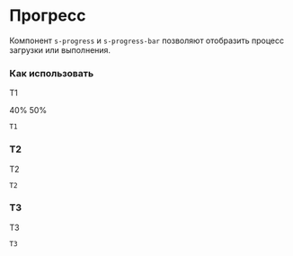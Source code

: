 # Прогресс

Компонент `s-progress` и `s-progress-bar` позволяют отобразить процесс загрузки или выполнения. 

### Как использовать
Т1

<s-progress class="mb-3">
    <s-progress-bar :value="0">
        40%
    </s-progress-bar>
</s-progress>

<s-progress class="mb-3" :value="25">
    <s-progress-bar color="danger" striped animated>
        50%
    </s-progress-bar>
</s-progress>

<s-progress class="mb-3">
    <s-progress-bar  color="success" />
</s-progress>

<s-progress class="mb-3">
    <s-progress-bar />
</s-progress>

<s-progress class="mb-3">
    <s-progress-bar/>
</s-progress>

``` vue
Т1
```

### Т2
Т2

``` vue
Т2
```

### Т3
Т3

``` vue
Т3
```
